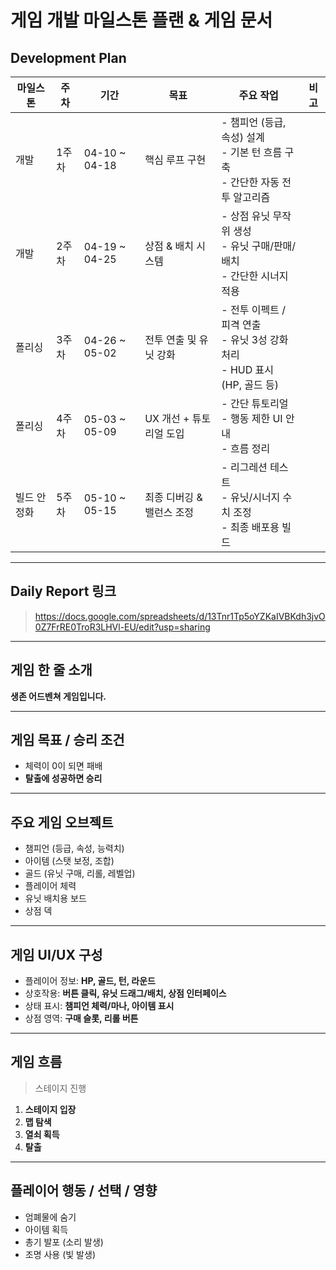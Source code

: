 
# 게임 개발 마일스톤 플랜 & 게임 문서

## Development Plan

| 마일스톤 | 주차 | 기간 | 목표 | 주요 작업 | 비고 |
|----------|------|-------|-------|------------|------|
| 개발 | 1주차 | 04-10 ~ 04-18 | 핵심 루프 구현 | - 챔피언 (등급, 속성) 설계<br>- 기본 턴 흐름 구축<br>- 간단한 자동 전투 알고리즘 |  |
| 개발 | 2주차 | 04-19 ~ 04-25 | 상점 & 배치 시스템 | - 상점 유닛 무작위 생성<br>- 유닛 구매/판매/배치<br>- 간단한 시너지 적용 |  |
| 폴리싱 | 3주차 | 04-26 ~ 05-02 | 전투 연출 및 유닛 강화 | - 전투 이펙트 / 피격 연출<br>- 유닛 3성 강화 처리<br>- HUD 표시 (HP, 골드 등) |  |
| 폴리싱 | 4주차 | 05-03 ~ 05-09 | UX 개선 + 튜토리얼 도입 | - 간단 튜토리얼<br>- 행동 제한 UI 안내<br>- 흐름 정리 |  |
| 빌드 안정화 | 5주차 | 05-10 ~ 05-15 | 최종 디버깅 & 밸런스 조정 | - 리그레션 테스트<br>- 유닛/시너지 수치 조정<br>- 최종 배포용 빌드 |  |

---

## Daily Report 링크

> https://docs.google.com/spreadsheets/d/13Tnr1Tp5oYZKaIVBKdh3jvO0Z7FrRE0TroR3LHVl-EU/edit?usp=sharing

---

## 게임 한 줄 소개

**생존 어드벤쳐 게임입니다.**

---

## 게임 목표 / 승리 조건

- 체력이 0이 되면 패배
- **탈출에 성공하면 승리**

---

## 주요 게임 오브젝트

- 챔피언 (등급, 속성, 능력치)
- 아이템 (스탯 보정, 조합)
- 골드 (유닛 구매, 리롤, 레벨업)
- 플레이어 체력
- 유닛 배치용 보드
- 상점 덱

---

## 게임 UI/UX 구성

- 플레이어 정보: **HP, 골드, 턴, 라운드**
- 상호작용: **버튼 클릭, 유닛 드래그/배치, 상점 인터페이스**
- 상태 표시: **챔피언 체력/마나, 아이템 표시**
- 상점 영역: **구매 슬롯, 리롤 버튼**

---

## 게임 흐름

> 스테이지 진행

1. **스테이지 입장**  
2. **맵 탐색**
3. **열쇠 획득**
4. **탈출**

---

## 플레이어 행동 / 선택 / 영향

- 엄폐물에 숨기
- 아이템 획득
- 총기 발포 (소리 발생)
- 조명 사용 (빛 발생)


